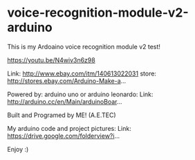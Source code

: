 # voice-recognition-module-v2-arduino
This is my Ardoaino voice recognition module v2 test!

https://youtu.be/N4wiv3n6z98

Link: http://www.ebay.com/itm/140613022031
store: http://stores.ebay.com/Arduino-Make-a...

Powered by: arduino uno or arduino leonardo:
Link: http://arduino.cc/en/Main/arduinoBoar...

Built and Programed by ME! (A.E.TEC)

My arduino code and project pictures:
Link: https://drive.google.com/folderview?i...


Enjoy :)
